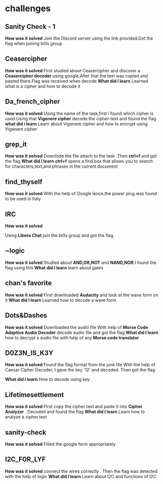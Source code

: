 ﻿# challenges

## Sanity Check - 1
 **How was it solved**
                           Join the Discord server using the link provided.Got the flag when joining bi0s group
  

## Ceasercipher
**How was it solved**
First studied about Ceasercipher and discover a **Ceasercipher decoder** using google.After that the text was copied and pasted there.Flag was received when decode
**What did I learn**
Learned what is a cipher and how to decode it

## Da_french_cipher

**How was it solved**
Using the name of the task,first i found which cipher is used.Using that **Vigenere cipher** decode the cipher-text and found the flag
**what did i learn**
Learn about Vigenere cipher and how to encrypt using Vigenere cipher  

## grep_it
**How was it solved**
Downlode the file attach to the task .Then **ctrl+f** and got the flag
**What did I learn**
**ctrl+f** opens a find box that allows you to search for characters,text,and phrases in the current document


## find_thyself
**How was it solved**
With the help of Google lence,the power plug was found to be used in Italy

## IRC

**How was it solved**

Using  **Libera Chat** join the bi0s group and  got the flag

## ~logic
**How was it solved**
Studied about  **AND,OR,NOT** and  **NAND,NOR**.I found the flag using this
**What did I learn**
learn about gates
##  chan's favorite
**How was it solved**
First downloaded **Audacity** and look at the wave form on it
**What did I learn**
Learned how to decode a wave form

## Dots&Dashes
**How was it solved**
Downloaded the audio file 
With help of **Morse Code Adaptive Audio Decoder** decode audio file and got the flag
**What did I learn**
how to decrypt a audio file with help of any **Morse code translator**

## D0Z3N_IS_K3Y
**How was it solved**
Found the flag format from the junk file
With the help of Caesar Cipher Decoder, I gave the key '12' and decoded. Then got the flag 

**What did I learn**
How to decode using key

## Lifetimesettlement
**How was it solved**
First copy the cipher text and paste it into **Cipher Analyzer** . Decoded and found the flag
**What did I learn**
Learn how to analyze a cipher text

## sanity-check

**How was it solved**
Filled the google form appropriately

## I2C_F0R_LYF

**How was it solved**
connect the wires correctly . Then the flag was detected with the help of logic
**What did I learn**
Learn about I2C and functions of I2C
